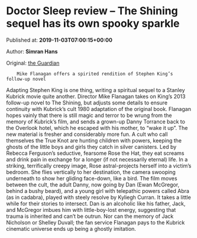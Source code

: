 
# Doctor Sleep review – The Shining sequel has its own spooky sparkle

Published at: **2019-11-03T07:00:15+00:00**

Author: **Simran Hans**

Original: [the Guardian](https://www.theguardian.com/film/2019/nov/03/doctor-sleep-review-shining-sequel-ewan-mcgregor)


        Mike Flanagan offers a spirited rendition of Stephen King’s follow-up novel
      
Adapting Stephen King is one thing, writing a spiritual sequel to a Stanley Kubrick movie quite another. Director Mike Flanagan takes on King’s 2013 follow-up novel to The Shining, but adjusts some details to ensure continuity with Kubrick’s cult 1980 adaptation of the original book. Flanagan hopes vainly that there is still magic and terror to be wrung from the memory of Kubrick’s film, and sends a grown-up Danny Torrance back to the Overlook hotel, which he escaped with his mother, to “wake it up”.
The new material is fresher and considerably more fun. A cult who call themselves the True Knot are hunting children with powers, keeping the ghosts of the little boys and girls they catch in silver canisters. Led by Rebecca Ferguson’s seductive, fearsome Rose the Hat, they eat screams and drink pain in exchange for a longer (if not necessarily eternal) life. In a striking, terrifically creepy image, Rose astral-projects herself into a victim’s bedroom. She flies vertically to her destination, the camera swooping underneath to show her gliding face-down, like a bird.
The film moves between the cult, the adult Danny, now going by Dan (Ewan McGregor, behind a bushy beard), and a young girl with telepathic powers called Abra (as in cadabra), played with steely resolve by Kyliegh Curran. It takes a little while for their stories to intersect. Dan is an alcoholic like his father, Jack, and McGregor imbues him with little-boy-lost energy, suggesting that trauma is inherited and can’t be outrun. Nor can the memory of Jack Nicholson or Shelley Duvall; the fan service Flanagan pays to the Kubrick cinematic universe ends up being a ghostly imitation.
